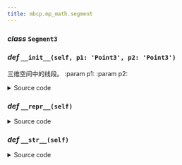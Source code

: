 ```yaml
---
title: mbcp.mp_math.segment
---
```

### ***class*** `Segment3`

### *def* `__init__(self, p1: 'Point3', p2: 'Point3')`


三维空间中的线段。
:param p1:
:param p2:



<details>
<summary>Source code</summary>

```python
def __init__(self, p1: 'Point3', p2: 'Point3'):
    """
        三维空间中的线段。
        :param p1:
        :param p2:
        """
    self.p1 = p1
    self.p2 = p2
    '方向向量'
    self.direction = self.p2 - self.p1
    '长度'
    self.length = self.direction.length
    '中心点'
    self.midpoint = Point3((self.p1.x + self.p2.x) / 2, (self.p1.y + self.p2.y) / 2, (self.p1.z + self.p2.z) / 2)
```
</details>

### *def* `__repr__(self)`


<details>
<summary>Source code</summary>

```python
def __repr__(self):
    return f'Segment3({self.p1}, {self.p2})'
```
</details>

### *def* `__str__(self)`


<details>
<summary>Source code</summary>

```python
def __str__(self):
    return f'Segment3({self.p1} -> {self.p2})'
```
</details>

